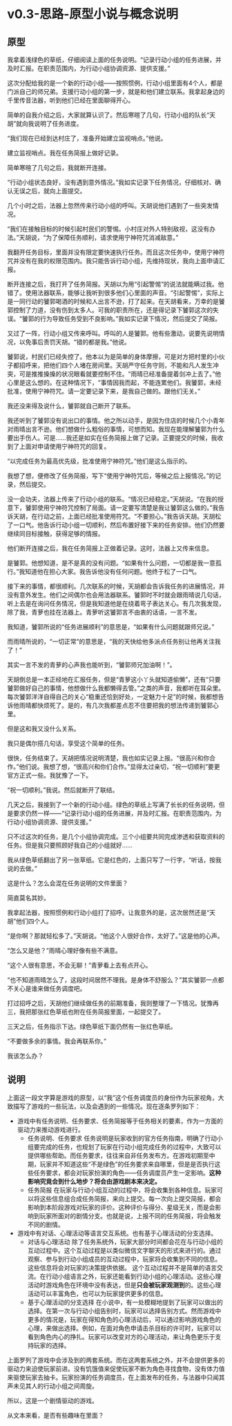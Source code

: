 # v0.3-思路-原型小说与概念说明

## 原型

我拿着浅绿色的草纸，仔细阅读上面的任务说明。“记录行动小组的任务进展，并及时汇报。在职责范围内，为行动小组协调资源、提供支援。”

这次分配给我的是一个新的行动小组——按照惯例，行动小组里面有4个人，都是门派自己的师兄弟。支援行动小组的第一步，就是和他们建立联系。我拿起身边的千里传音法器，听到他们已经在里面聊得开心。

简单的自我介绍之后，大家就算认识了。然后寒暄了几句，行动小组的队长“天胡”就向我说明了任务进度。

“我们现在已经到达村庄了，准备开始建立监视哨点。”他说。

建立监视哨点。我在任务简报上做好记录。

简单寒暄了几句之后，我就断开连接。

“行动小组状态良好，没有遇到意外情况。”我如实记录下任务情况，仔细核对、确认无误之后，就向上面提交。

几个小时之后，法器上忽然传来行动小组的呼叫。天胡说他们遇到了一些突发情况。

“我们在接触目标的时候引起村民们的警惕。小村庄对外人特别敌视，这没有办法。”天胡说，“为了保障任务顺利，请求使用宁神符咒消减敌意。”

我翻开任务目标，里面并没有限定要快速执行任务。而且这次任务中，使用宁神符咒并没有在我的权限范围内。我只能告诉行动小组，先维持现状，我向上面申请汇报。

断开连接之后，我打开了任务简报。天胡以为用“引起警惕”的说法就能瞒过我。他错了。使用法器联系，能够让我听到很多他们心里面的声音。“引起警惕”，实际上是一同行动的饕郭喝酒的时候和人出言不逊，打了起来。在天胡看来，万幸的是饕郭控制了力道，没有伤到太多人。可我的职责所在，还是得记录下饕郭这次的失误。“饕郭的行为导致任务受到不良影响。”我如实记录下情况，然后提交了简报。

又过了一阵，行动小组又传来呼叫。呼叫的人是饕郭。他有些激动，说要先说明情况，以免事后责罚天胡。“错的都是我。”他说。

饕郭说，村民们已经失控了。他本以为是简单的身体摩擦，可是对方把村里的小伙子都招呼来，把他们四个人堵在房间里。天胡严守任务守则，不能和凡人发生冲突，可是推推搡搡的状况眼看就要控制不住。“雨晴已经准备提着剑冲上去了。”他心里是这么想的。在这种情况下，“事情因我而起，不能连累他们。我饕郭，未经批准，使用宁神符咒。请一定要记录下来，是我自己做的。跟他们无关。”

我还没来得及说什么，饕郭就自己断开了联系。

我还听到了饕郭没有说出口的事情。他之所以动手，是因为住店的时候几个小青年对雨晴出言不逊。他们想做什么粗俗的事情，可想而知。我现在能理解饕郭为什么要出手伤人。可是……我还是如实在任务简报上做了记录。正要提交的时候，我收到了上面对申请使用宁神符咒的回复。

“以完成任务为最高优先级，批准使用宁神符咒。”他们是这么指示的。

我想了想，便修改了任务简报，写下“使用宁神符咒后，等候之后上报情况。”的记录，然后提交。

没一会功夫，法器上传来了行动小组的联系。“情况已经稳定。”天胡说。“在我的授意下，饕郭使用宁神符咒控制了局面。请一定要写清楚是我让饕郭这么做的。”我告诉天胡，在行动之前，上面已经批准使用符咒。“不要担心。”我告诉天胡。天胡松了一口气。他告诉行动小组一切顺利，然后布置好接下来的任务安排。他们仍然要继续同目标接触，获得足够的情报。

他们断开连接之后，我在任务简报上正做着记录。这时，法器上又传来信息。

是饕郭。他想知道，是不是真的没有问题。“如果有什么问题，一切都是我一意孤行。”我知道他在担心大家。我告诉他没有任何问题。他终于松了一口气。

接下来的事情，都很顺利。几次联系的时候，天胡都会告诉我任务的进展情况，并没有意外发生。他们之间偶尔也会用法器联系。饕郭时不时就会跟雨晴说几句话，听上去是在询问任务情况，但是我知道他是在绕着弯子表达关心。有几次我发现，除了我，青萝也挂在法器上。青萝听这饕郭言不由衷的话语，一言不发。

我知道，饕郭所说的“任务进展顺利”的意思是，“如果有什么问题就跟师兄说。”

而雨晴所说的，“一切正常”的意思是，“我的天快给他多派点任务别让他再关注我了！”

其实一言不发的青萝的心声我也能听到，“饕郭师兄加油啊！”。

天胡倒总是一本正经地在汇报任务，但是“青萝这小丫头就知道偷懒”，还有“只要饕郭做好自己的事情，他想做什么我都懒得去管。”之类的声音，我都听在耳朵里。每次饕郭洋洋自得自己的关心“稳重还恰到好处，一定魅力十足”的时候，我都想告诉他雨晴都快烦死了。是的，有几次我都差点忍不住要把我的想法传递到饕郭心里。

但是这和我又没什么关系。

我只是偶尔搭几句话，享受这个简单的任务。

很快，任务结束了。天胡把情况说明清楚，我也如实记录上报。“很高兴和你合作。”他们说。我想了想，“很高兴和你们合作。”显得太过亲切，“祝一切顺利”要更官方正式一些。我犹豫了一下。

“祝一切顺利。”我说。然后就断开了联结。

几天之后，我接到了一个新的行动小组。绿色的草纸上写满了长长的任务说明，但是要求仍然一样——“记录行动小组的任务进展，并及时汇报。在职责范围内，为行动小组协调资源、提供支援。”

只不过这次的任务，是几个小组协调完成。三个小组要共同完成渗透和获取资料的任务。但是我只要照顾好我自己的小组就好……

我从绿色草纸翻出了另一张草纸。它是红色的，上面只写了一行字，“听话，按我说的去做。”

这是什么？怎么会混在任务说明的文件里面？

简直莫名其妙。

我拿起法器，按照惯例和行动小组打了招呼。让我意外的是，这次居然还是“天胡”他们四个人。

“是你啊？那就轻松多了。”天胡说。“他这个人很好合作，太好了。”这是他的心声。

“怎么又是他？”雨晴心理好像有些不满意。

“这个人很有意思，不会无聊！”青萝看上去有点开心。

“也不知道雨晴怎么了，这段时间居然不理我。是身体不舒服么？”其实饕郭一点都不关心是谁来做任务调度吧。

打过招呼之后，天胡他们继续做任务的前期准备，我则整理了一下情况。犹豫再三，我把那张红色草纸也附在任务简报里面，一起提交了。

三天之后，任务指示下达。绿色草纸下面仍然有一张红色草纸。

“不要做多余的事情。我会再联系你。”

我该怎么办？

## 说明

上面这一段文字算是游戏的原型，以“我”这个任务调度员的身份作为玩家视角，大致描写了游戏的一些玩法，以及会遇到的一些情况。现在逐条罗列如下：

+ 游戏中有任务说明、任务要求、任务简报等于任务相关的要素，作为一方面的驱动力来推动游戏进行。
	+ 任务说明、任务要求
		任务说明是玩家收到的官方任务指南，明确了行动小组要完成的任务，也规划了玩家在行动小组完成任务的过程中，大致可以提供哪些帮助。而任务要求，往往来自非任务发布方。在游戏初期至中期，玩家并不知道这些“不是绿色”的任务要求来自哪里，但是是否执行这些任务要求，都会对玩家扮演的角色——任务调度员产生一定影响。**这种影响究竟会到什么地步？将会由游戏剧本来决定。**
	+ 任务简报
		在玩家与行动小组互动的过程中，将会收集到各种信息。玩家可以将这些信息组合成任务简报，来向上提交。每一次向上提交简报，都会影响到本阶段游戏对玩家的评价。这种评价与得分、星级无关，而是会影响到玩家所面对的剧情分支。也就是说，上报不同的任务简报，将会触发不同的剧情。
+ 游戏中有对话、心理活动等语言交互系统。也有基于心理活动的分支选择。
	+ 对话与心理活动
		除了任务系统外，玩家大部分时间都会花在与行动小组的互动过程中。这个互动过程是以类似微信文字聊天的形式来进行的。通过观察、参与到行动小组成员的互动过程中，玩家将会收集到不同的信息。这些信息将会对玩家的决策提供依据。
		这个互动过程并不是简单的语言交流。在行动小组语言之外，玩家还能看到行动小组的心理活动。这些心理活动时游戏角色在环境中没有表达，但是**只会被玩家观测到**的。这些心理活动可以丰富角色，也可以为玩家提供更多的信息。
	+ 基于心理活动的分支选择
		在小说中，有一处模糊地提到了玩家可以做出的选择。在第一次与行动小组告别时，玩家可以选择告别方式。然而游戏中更多的情况是，玩家在得知角色的心理活动后，可以通过影响游戏角色的心理，来做出选择。例如，在面对角色申请击杀目标的许可时，玩家可以看到角色内心的挣扎。玩家可以改变对方的心理活动，来让角色更乐于支持玩家的选择。

上面罗列了游戏中会涉及到的两套系统。而在这两套系统之外，并不会提供更多的驱动力来迫使玩家前进。没有饥饿值来促使玩家不断为角色寻找食物，没有体力值来驱使玩家去抽卡。玩家扮演的任务调度员，在上面发布的任务，与法器中只闻其声未见其人的行动小组之间周旋。

所以，这是一个剧情驱动的游戏。

从文本来看，是否有些趣味在里面？



